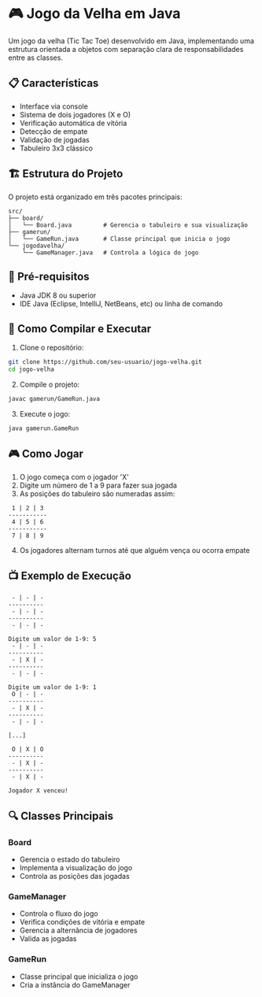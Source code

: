 # 🎮 Jogo da Velha em Java

Um jogo da velha (Tic Tac Toe) desenvolvido em Java, implementando uma estrutura orientada a objetos com separação clara de responsabilidades entre as classes.

## 📋 Características

- Interface via console
- Sistema de dois jogadores (X e O)
- Verificação automática de vitória
- Detecção de empate
- Validação de jogadas
- Tabuleiro 3x3 clássico

## 🏗️ Estrutura do Projeto

O projeto está organizado em três pacotes principais:

```
src/
├── board/
│   └── Board.java         # Gerencia o tabuleiro e sua visualização
├── gamerun/
│   └── GameRun.java       # Classe principal que inicia o jogo
└── jogodavelha/
    └── GameManager.java   # Controla a lógica do jogo
```

## 🔧 Pré-requisitos

- Java JDK 8 ou superior
- IDE Java (Eclipse, IntelliJ, NetBeans, etc) ou linha de comando

## 🚀 Como Compilar e Executar

1. Clone o repositório:
```bash
git clone https://github.com/seu-usuario/jogo-velha.git
cd jogo-velha
```

2. Compile o projeto:
```bash
javac gamerun/GameRun.java
```

3. Execute o jogo:
```bash
java gamerun.GameRun
```

## 🎮 Como Jogar

1. O jogo começa com o jogador 'X'
2. Digite um número de 1 a 9 para fazer sua jogada
3. As posições do tabuleiro são numeradas assim:
```
 1 | 2 | 3 
-----------
 4 | 5 | 6 
-----------
 7 | 8 | 9 
```
4. Os jogadores alternam turnos até que alguém vença ou ocorra empate

## 📺 Exemplo de Execução

```
 - | - | -
----------
 - | - | -
----------
 - | - | -

Digite um valor de 1-9: 5
 - | - | -
----------
 - | X | -
----------
 - | - | -

Digite um valor de 1-9: 1
 O | - | -
----------
 - | X | -
----------
 - | - | -

[...]

 O | X | O
----------
 - | X | -
----------
 - | X | -

Jogador X venceu!
```

## 🔍 Classes Principais

### Board
- Gerencia o estado do tabuleiro
- Implementa a visualização do jogo
- Controla as posições das jogadas

### GameManager
- Controla o fluxo do jogo
- Verifica condições de vitória e empate
- Gerencia a alternância de jogadores
- Valida as jogadas

### GameRun
- Classe principal que inicializa o jogo
- Cria a instância do GameManager
